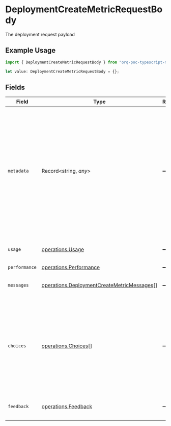 # DeploymentCreateMetricRequestBody

The deployment request payload

## Example Usage

```typescript
import { DeploymentCreateMetricRequestBody } from "orq-poc-typescript-multi-env-version/models/operations";

let value: DeploymentCreateMetricRequestBody = {};
```

## Fields

| Field                                                                                                                                                                                                    | Type                                                                                                                                                                                                     | Required                                                                                                                                                                                                 | Description                                                                                                                                                                                              |
| -------------------------------------------------------------------------------------------------------------------------------------------------------------------------------------------------------- | -------------------------------------------------------------------------------------------------------------------------------------------------------------------------------------------------------- | -------------------------------------------------------------------------------------------------------------------------------------------------------------------------------------------------------- | -------------------------------------------------------------------------------------------------------------------------------------------------------------------------------------------------------- |
| `metadata`                                                                                                                                                                                               | Record<string, *any*>                                                                                                                                                                                    | :heavy_minus_sign:                                                                                                                                                                                       | Your own custom key-value pairs can be attached to the logs. This is useful for storing additional information related to your interactions with the LLM providers or specifics within your application. |
| `usage`                                                                                                                                                                                                  | [operations.Usage](../../models/operations/usage.md)                                                                                                                                                     | :heavy_minus_sign:                                                                                                                                                                                       | Usage statistics to add to the deployment                                                                                                                                                                |
| `performance`                                                                                                                                                                                            | [operations.Performance](../../models/operations/performance.md)                                                                                                                                         | :heavy_minus_sign:                                                                                                                                                                                       | N/A                                                                                                                                                                                                      |
| `messages`                                                                                                                                                                                               | [operations.DeploymentCreateMetricMessages](../../models/operations/deploymentcreatemetricmessages.md)[]                                                                                                 | :heavy_minus_sign:                                                                                                                                                                                       | A list of messages sent to the model.                                                                                                                                                                    |
| `choices`                                                                                                                                                                                                | [operations.Choices](../../models/operations/choices.md)[]                                                                                                                                               | :heavy_minus_sign:                                                                                                                                                                                       | A list of completion choices. If you are using a `completion` model then you must provide the `completion content` with the chat completion format                                                       |
| `feedback`                                                                                                                                                                                               | [operations.Feedback](../../models/operations/feedback.md)                                                                                                                                               | :heavy_minus_sign:                                                                                                                                                                                       | Feedback from the user on the completion                                                                                                                                                                 |
